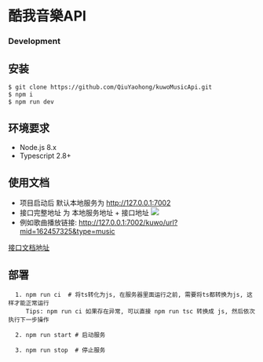 # 酷我音樂API

### Development

## 安装

```bash
$ git clone https://github.com/QiuYaohong/kuwoMusicApi.git
$ npm i
$ npm run dev
```

## 环境要求

- Node.js 8.x
- Typescript 2.8+

## 使用文档

- 项目启动后 默认本地服务为 http://127.0.0.1:7002
- 接口完整地址 为 本地服务地址 + 接口地址
  ![](https://user-images.githubusercontent.com/51219225/140633174-8e25f1dd-7581-480c-af3b-99f8144c20e9.png)
- 例如歌曲播放链接: http://127.0.0.1:7002/kuwo/url?mid=162457325&type=music

[接口文档地址](https://qiuyaohong.github.io/kuwoMusicApi/) 

## 部署

```shell
  1. npm run ci  # 将ts转化为js, 在服务器里面运行之前, 需要将ts都转换为js, 这样才能正常运行
     Tips: npm run ci 如果存在异常, 可以直接 npm run tsc 转换成 js, 然后依次执行下一步操作

  2. npm run start # 启动服务

  3. npm run stop  # 停止服务
```